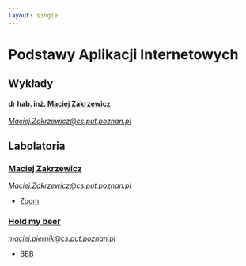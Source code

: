 ```yaml
---
layout: single
---
```

# Podstawy Aplikacji Internetowych

## Wykłady
#### dr hab. inż. [Maciej Zakrzewicz](http://www.zakrzewicz.pl/lectures.php) 
*Maciej.Zakrzewicz@cs.put.poznan.pl*

## Labolatoria
### [Maciej Zakrzewicz](http://www.zakrzewicz.pl/lectures.php) 
*Maciej.Zakrzewicz@cs.put.poznan.pl*
- [Zoom](https://us02web.zoom.us/j/82358416655?pwd=d0JuQUtvb2EyQm82bTNwN2pYalNJQT09)

### [Hold my beer](http://www.cs.put.poznan.pl/mpiernik/students.html)
*maciej.piernik@cs.put.poznan.pl*
- [BBB](https://ekursy.put.poznan.pl/mod/bigbluebuttonbn/view.php?id=784878)

